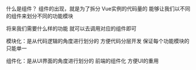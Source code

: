 什么是组件？ 组件的出现，就是为了拆分 Vue实例的代码量的  能够让我们以不同的组件来划分不同的功能模块

将来我们需要什么样的功能 就可以去调用对应的组件即可



模块化：是从代码逻辑的角度进行划分的  方便代码分层开发  保证每个功能模块的只能单一

组件化：是从UI界面的角度进行划分的  前端的组件化  方便UI的重用



